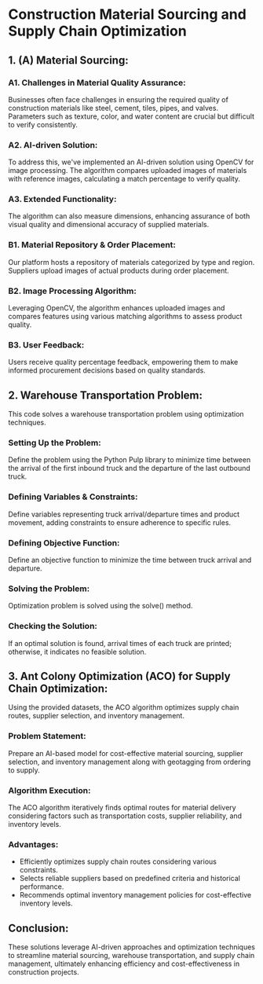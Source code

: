 # Construction Material Sourcing and Supply Chain Optimization

## 1. (A) Material Sourcing:
### A1. Challenges in Material Quality Assurance:
Businesses often face challenges in ensuring the required quality of construction materials like steel, cement, tiles, pipes, and valves. Parameters such as texture, color, and water content are crucial but difficult to verify consistently.

### A2. AI-driven Solution:
To address this, we've implemented an AI-driven solution using OpenCV for image processing. The algorithm compares uploaded images of materials with reference images, calculating a match percentage to verify quality.

### A3. Extended Functionality:
The algorithm can also measure dimensions, enhancing assurance of both visual quality and dimensional accuracy of supplied materials.

### B1. Material Repository & Order Placement:
Our platform hosts a repository of materials categorized by type and region. Suppliers upload images of actual products during order placement.

### B2. Image Processing Algorithm:
Leveraging OpenCV, the algorithm enhances uploaded images and compares features using various matching algorithms to assess product quality.

### B3. User Feedback:
Users receive quality percentage feedback, empowering them to make informed procurement decisions based on quality standards.

## 2. Warehouse Transportation Problem:
This code solves a warehouse transportation problem using optimization techniques.

### Setting Up the Problem:
Define the problem using the Python Pulp library to minimize time between the arrival of the first inbound truck and the departure of the last outbound truck.

### Defining Variables & Constraints:
Define variables representing truck arrival/departure times and product movement, adding constraints to ensure adherence to specific rules.

### Defining Objective Function:
Define an objective function to minimize the time between truck arrival and departure.

### Solving the Problem:
Optimization problem is solved using the solve() method.

### Checking the Solution:
If an optimal solution is found, arrival times of each truck are printed; otherwise, it indicates no feasible solution.

## 3. Ant Colony Optimization (ACO) for Supply Chain Optimization:
Using the provided datasets, the ACO algorithm optimizes supply chain routes, supplier selection, and inventory management.

### Problem Statement:
Prepare an AI-based model for cost-effective material sourcing, supplier selection, and inventory management along with geotagging from ordering to supply.

### Algorithm Execution:
The ACO algorithm iteratively finds optimal routes for material delivery considering factors such as transportation costs, supplier reliability, and inventory levels.

### Advantages:
- Efficiently optimizes supply chain routes considering various constraints.
- Selects reliable suppliers based on predefined criteria and historical performance.
- Recommends optimal inventory management policies for cost-effective inventory levels.

## Conclusion:
These solutions leverage AI-driven approaches and optimization techniques to streamline material sourcing, warehouse transportation, and supply chain management, ultimately enhancing efficiency and cost-effectiveness in construction projects.
